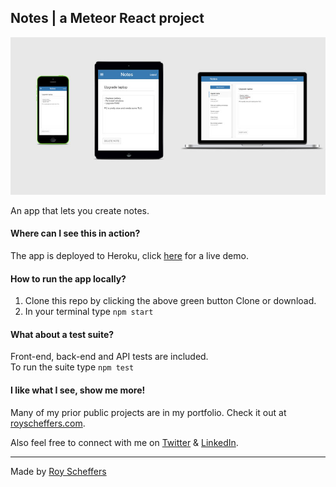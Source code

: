 ## Notes | a Meteor React project

![RS Notes | Mobile responsive app build on Meteor & React](https://github.com/rscheffers82/Meteor-notes/blob/master/public/images/responsive-overview-notes.jpg?raw=1)

An app that lets you create notes.

#### Where can I see this in action?
The app is deployed to Heroku, click [here](https://rs-notes.herokuapp.com) for a live demo.

#### How to run the app locally?
1. Clone this repo by clicking the above green button Clone or download.
2. In your terminal type `npm start`

#### What about a test suite?
Front-end, back-end and API tests are included.<br/>
To run the suite type `npm test`

#### I like what I see, show me more!
Many of my prior public projects are in my portfolio. Check it out at [royscheffers.com](http://royscheffers.com/#portfolio).

Also feel free to connect with me on [Twitter](http://twitter.com/roycode11) & [LinkedIn](https://www.linkedin.com/in/royscheffers).


---
Made by [Roy Scheffers](http://royscheffers.com)
